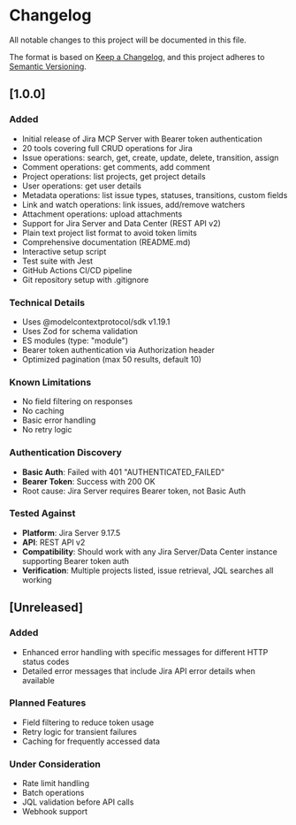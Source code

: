 # Changelog

All notable changes to this project will be documented in this file.

The format is based on [Keep a Changelog](https://keepachangelog.com/en/1.0.0/),
and this project adheres to [Semantic Versioning](https://semver.org/spec/v2.0.0.html).

## [1.0.0]

### Added

- Initial release of Jira MCP Server with Bearer token authentication
- 20 tools covering full CRUD operations for Jira
- Issue operations: search, get, create, update, delete, transition, assign
- Comment operations: get comments, add comment
- Project operations: list projects, get project details
- User operations: get user details
- Metadata operations: list issue types, statuses, transitions, custom fields
- Link and watch operations: link issues, add/remove watchers
- Attachment operations: upload attachments
- Support for Jira Server and Data Center (REST API v2)
- Plain text project list format to avoid token limits
- Comprehensive documentation (README.md)
- Interactive setup script
- Test suite with Jest
- GitHub Actions CI/CD pipeline
- Git repository setup with .gitignore

### Technical Details

- Uses @modelcontextprotocol/sdk v1.19.1
- Uses Zod for schema validation
- ES modules (type: "module")
- Bearer token authentication via Authorization header
- Optimized pagination (max 50 results, default 10)

### Known Limitations

- No field filtering on responses
- No caching
- Basic error handling
- No retry logic

### Authentication Discovery

- **Basic Auth**: Failed with 401 "AUTHENTICATED_FAILED"
- **Bearer Token**: Success with 200 OK
- Root cause: Jira Server requires Bearer token, not Basic Auth

### Tested Against

- **Platform**: Jira Server 9.17.5
- **API**: REST API v2
- **Compatibility**: Should work with any Jira Server/Data Center instance supporting Bearer token auth
- **Verification**: Multiple projects listed, issue retrieval, JQL searches all working

## [Unreleased]

### Added

- Enhanced error handling with specific messages for different HTTP status codes
- Detailed error messages that include Jira API error details when available

### Planned Features

- Field filtering to reduce token usage
- Retry logic for transient failures
- Caching for frequently accessed data

### Under Consideration

- Rate limit handling
- Batch operations
- JQL validation before API calls
- Webhook support
